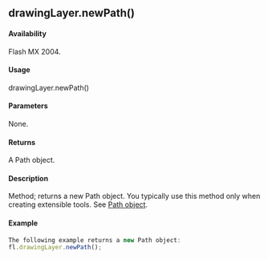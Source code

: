 ## drawingLayer.newPath()

#### Availability

Flash MX 2004.

#### Usage

drawingLayer.newPath()

#### Parameters

None.

#### Returns

A Path object.

#### Description

Method; returns a new Path object. You typically use this method only when creating extensible tools. See [Path object](../Path_object/path_summary.md).

#### Example

```javascript
The following example returns a new Path object:
fl.drawingLayer.newPath();

```